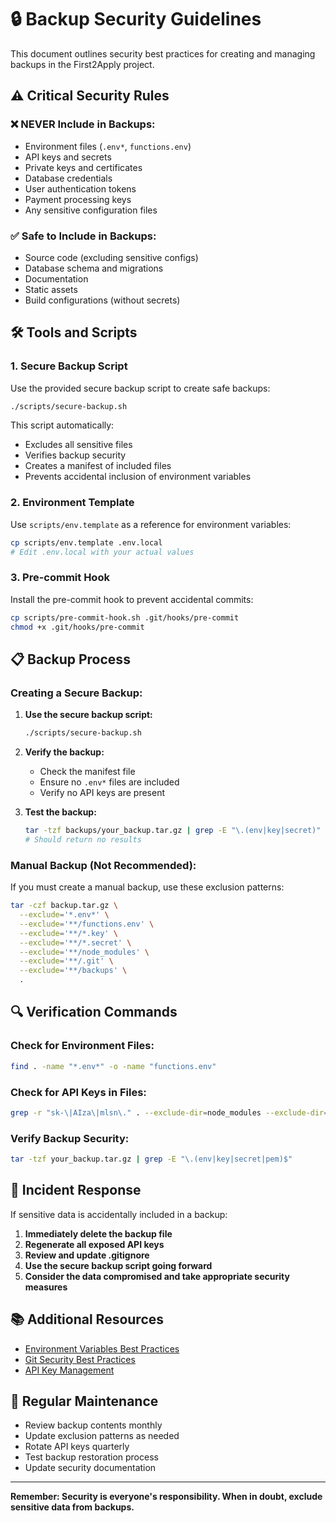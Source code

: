 # 🔒 Backup Security Guidelines

This document outlines security best practices for creating and managing backups in the First2Apply project.

## ⚠️ Critical Security Rules

### ❌ NEVER Include in Backups:
- Environment files (`.env*`, `functions.env`)
- API keys and secrets
- Private keys and certificates
- Database credentials
- User authentication tokens
- Payment processing keys
- Any sensitive configuration files

### ✅ Safe to Include in Backups:
- Source code (excluding sensitive configs)
- Database schema and migrations
- Documentation
- Static assets
- Build configurations (without secrets)

## 🛠️ Tools and Scripts

### 1. Secure Backup Script
Use the provided secure backup script to create safe backups:

```bash
./scripts/secure-backup.sh
```

This script automatically:
- Excludes all sensitive files
- Verifies backup security
- Creates a manifest of included files
- Prevents accidental inclusion of environment variables

### 2. Environment Template
Use `scripts/env.template` as a reference for environment variables:

```bash
cp scripts/env.template .env.local
# Edit .env.local with your actual values
```

### 3. Pre-commit Hook
Install the pre-commit hook to prevent accidental commits:

```bash
cp scripts/pre-commit-hook.sh .git/hooks/pre-commit
chmod +x .git/hooks/pre-commit
```

## 📋 Backup Process

### Creating a Secure Backup:
1. **Use the secure backup script:**
   ```bash
   ./scripts/secure-backup.sh
   ```

2. **Verify the backup:**
   - Check the manifest file
   - Ensure no `.env*` files are included
   - Verify no API keys are present

3. **Test the backup:**
   ```bash
   tar -tzf backups/your_backup.tar.gz | grep -E "\.(env|key|secret)"
   # Should return no results
   ```

### Manual Backup (Not Recommended):
If you must create a manual backup, use these exclusion patterns:

```bash
tar -czf backup.tar.gz \
  --exclude='*.env*' \
  --exclude='**/functions.env' \
  --exclude='**/*.key' \
  --exclude='**/*.secret' \
  --exclude='**/node_modules' \
  --exclude='**/.git' \
  --exclude='**/backups' \
  .
```

## 🔍 Verification Commands

### Check for Environment Files:
```bash
find . -name "*.env*" -o -name "functions.env"
```

### Check for API Keys in Files:
```bash
grep -r "sk-\|AIza\|mlsn\." . --exclude-dir=node_modules --exclude-dir=.git
```

### Verify Backup Security:
```bash
tar -tzf your_backup.tar.gz | grep -E "\.(env|key|secret|pem)$"
```

## 🚨 Incident Response

If sensitive data is accidentally included in a backup:

1. **Immediately delete the backup file**
2. **Regenerate all exposed API keys**
3. **Review and update .gitignore**
4. **Use the secure backup script going forward**
5. **Consider the data compromised and take appropriate security measures**

## 📚 Additional Resources

- [Environment Variables Best Practices](https://12factor.net/config)
- [Git Security Best Practices](https://git-scm.com/book/en/v2/Git-Tools-Signing-Your-Work)
- [API Key Management](https://owasp.org/www-community/vulnerabilities/Use_of_hard-coded_credentials)

## 🔄 Regular Maintenance

- Review backup contents monthly
- Update exclusion patterns as needed
- Rotate API keys quarterly
- Test backup restoration process
- Update security documentation

---

**Remember: Security is everyone's responsibility. When in doubt, exclude sensitive data from backups.**
